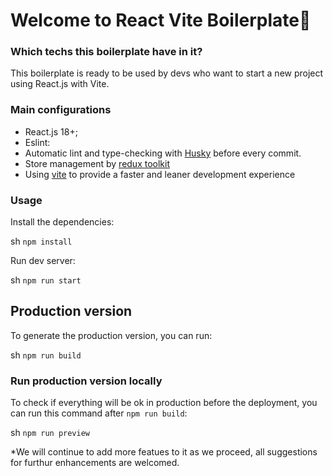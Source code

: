 # Welcome to React Vite Boilerplate👋

### Which techs this boilerplate have in it?

This boilerplate is ready to be used by devs who want to start a new project using React.js with Vite.

### Main configurations

- React.js 18+;
- Eslint:
- Automatic lint and type-checking with [Husky](https://github.com/typicode/husky) before every commit.
- Store management by [redux toolkit](https://redux-toolkit.js.org/)
- Using [vite](https://vitejs.dev/guide/) to provide a faster and leaner development experience

### Usage

Install the dependencies:

sh
`npm install`


Run dev server:

sh
`npm run start`

## Production version

To generate the production version, you can run:

sh
`npm run build`


### Run production version locally

To check if everything will be ok in production before the deployment, you can run this command after `npm run build`:

sh
`npm run preview`

*We will continue to add more featues to it as we proceed, all suggestions for furthur enhancements are welcomed.
